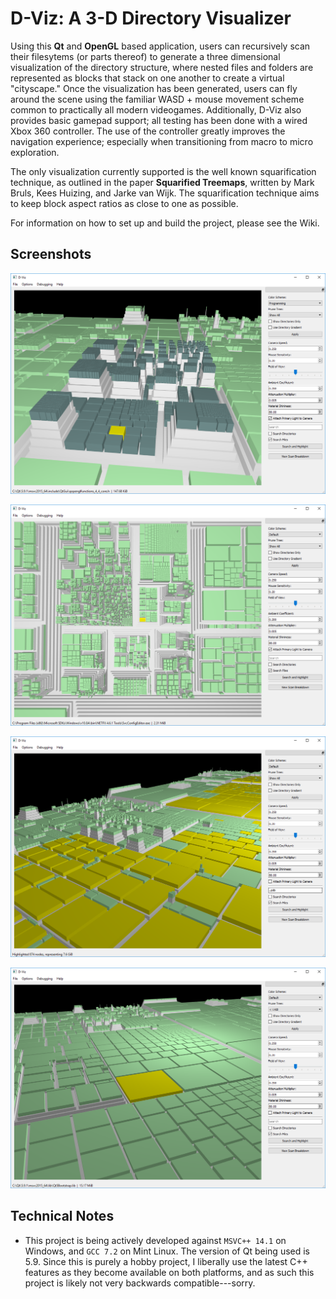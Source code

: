 # D-Viz: A 3-D Directory Visualizer

Using this **Qt** and **OpenGL** based application, users can recursively scan their filesytems (or parts thereof) to generate a three dimensional visualization of the directory structure, where nested files and folders are represented as blocks that stack on one another to create a virtual "cityscape." Once the visualization has been generated, users can fly around the scene using the familiar WASD + mouse movement scheme common to practically all modern videogames. Additionally, D-Viz also provides basic gamepad support; all testing has been done with a wired Xbox 360 controller. The use of the controller greatly improves the navigation experience; especially when transitioning from macro to micro exploration.

The only visualization currently supported is the well known squarification technique, as outlined in the paper **Squarified Treemaps**, written by Mark Bruls, Kees Huizing, and Jarke van Wijk. The squarification technique aims to keep block aspect ratios as close to one as possible.

For information on how to set up and build the project, please see the Wiki.

## Screenshots

![Example 1](https://github.com/TimSevereijns/D-Viz/blob/master/Screenshots/D-Viz-1.png)

![Example 2](https://github.com/TimSevereijns/D-Viz/blob/master/Screenshots/D-Viz-2.png)

![Example 3](https://github.com/TimSevereijns/D-Viz/blob/master/Screenshots/D-Viz-3.png)

![Example 4](https://github.com/TimSevereijns/D-Viz/blob/master/Screenshots/D-Viz-4.png)

## Technical Notes

* This project is being actively developed against `MSVC++ 14.1` on Windows, and `GCC 7.2` on Mint Linux. The version of Qt being used is 5.9. Since this is purely a hobby project, I liberally use the latest C++ features as they become available on both platforms, and as such this project is likely not very backwards compatible---sorry.
